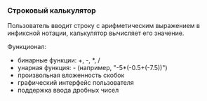 ### Строковый калькулятор

Пользователь вводит строку с арифметическим выражением в инфиксной нотации, калькулятор вычисляет его значение.

Функционал:
* бинарные функции: +, -, *, / 
* унарная функция: - (например, "-5*(-0.5+(-7.5))")
* произвольная вложенность скобок 
* графический интерфейс пользователя 
* поддержка ввода дробных чисел 
